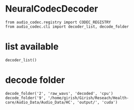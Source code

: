 # NeuralCodecDecoder

```
from audio_codec.registry import CODEC_REGISTRY
from audio_codec.cli import decoder_list, decode_folder
```

# list available
```
decoder_list()
```

# decode folder
```
decode_folder('2', 'raw_wavs', 'decoded', 'cpu')
decode_folder('9', '/home/girish/Girish/Reseach/Health-care/Audio_Data/Audio_Data/HC', 'output/', 'cuda')
```
